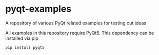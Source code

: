 # pyqt-examples
A repository of various PyQt related examples for testing out ideas

All examples in this repository require PyQt5. This dependency can be installed via pip

```
pip install pyqt5
```